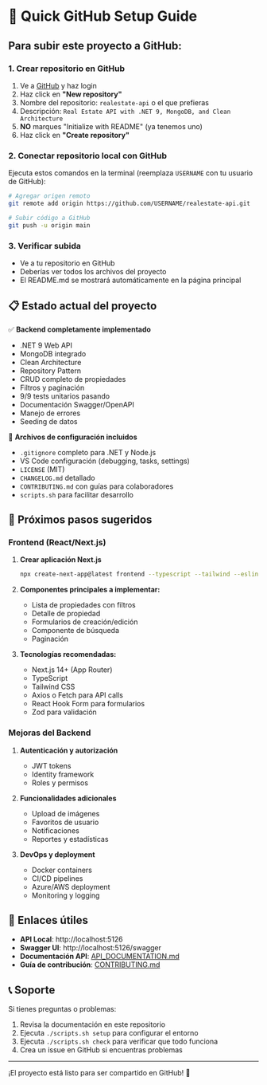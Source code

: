 # 🚀 Quick GitHub Setup Guide

## Para subir este proyecto a GitHub:

### 1. Crear repositorio en GitHub
1. Ve a [GitHub](https://github.com) y haz login
2. Haz click en **"New repository"** 
3. Nombre del repositorio: `realestate-api` o el que prefieras
4. Descripción: `Real Estate API with .NET 9, MongoDB, and Clean Architecture`
5. **NO** marques "Initialize with README" (ya tenemos uno)
6. Haz click en **"Create repository"**

### 2. Conectar repositorio local con GitHub
Ejecuta estos comandos en la terminal (reemplaza `USERNAME` con tu usuario de GitHub):

```bash
# Agregar origen remoto
git remote add origin https://github.com/USERNAME/realestate-api.git

# Subir código a GitHub
git push -u origin main
```

### 3. Verificar subida
- Ve a tu repositorio en GitHub
- Deberías ver todos los archivos del proyecto
- El README.md se mostrará automáticamente en la página principal

## 📋 Estado actual del proyecto

✅ **Backend completamente implementado**
- .NET 9 Web API
- MongoDB integrado
- Clean Architecture
- Repository Pattern
- CRUD completo de propiedades
- Filtros y paginación
- 9/9 tests unitarios pasando
- Documentación Swagger/OpenAPI
- Manejo de errores
- Seeding de datos

🔧 **Archivos de configuración incluidos**
- `.gitignore` completo para .NET y Node.js
- VS Code configuración (debugging, tasks, settings)
- `LICENSE` (MIT)
- `CHANGELOG.md` detallado
- `CONTRIBUTING.md` con guías para colaboradores
- `scripts.sh` para facilitar desarrollo

## 🎯 Próximos pasos sugeridos

### Frontend (React/Next.js)
1. **Crear aplicación Next.js**
   ```bash
   npx create-next-app@latest frontend --typescript --tailwind --eslint
   ```

2. **Componentes principales a implementar:**
   - Lista de propiedades con filtros
   - Detalle de propiedad
   - Formularios de creación/edición
   - Componente de búsqueda
   - Paginación

3. **Tecnologías recomendadas:**
   - Next.js 14+ (App Router)
   - TypeScript
   - Tailwind CSS
   - Axios o Fetch para API calls
   - React Hook Form para formularios
   - Zod para validación

### Mejoras del Backend
1. **Autenticación y autorización**
   - JWT tokens
   - Identity framework
   - Roles y permisos

2. **Funcionalidades adicionales**
   - Upload de imágenes
   - Favoritos de usuario
   - Notificaciones
   - Reportes y estadísticas

3. **DevOps y deployment**
   - Docker containers
   - CI/CD pipelines
   - Azure/AWS deployment
   - Monitoring y logging

## 🔗 Enlaces útiles

- **API Local**: http://localhost:5126
- **Swagger UI**: http://localhost:5126/swagger
- **Documentación API**: [API_DOCUMENTATION.md](./API_DOCUMENTATION.md)
- **Guía de contribución**: [CONTRIBUTING.md](./CONTRIBUTING.md)

## 📞 Soporte

Si tienes preguntas o problemas:
1. Revisa la documentación en este repositorio
2. Ejecuta `./scripts.sh setup` para configurar el entorno
3. Ejecuta `./scripts.sh check` para verificar que todo funciona
4. Crea un issue en GitHub si encuentras problemas

---

¡El proyecto está listo para ser compartido en GitHub! 🎉